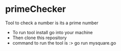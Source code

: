 # primeChecker
Tool to check a number is its a prime number
- To run tool install go into your machine
- Then clone this repository
- command to run the tool is :> go run mysquare.go
